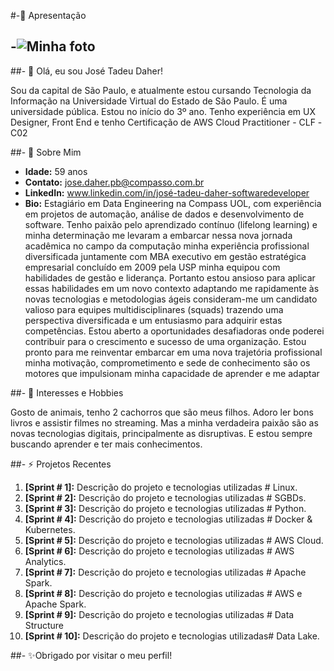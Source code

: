 #-🌱 Apresentação

## -![Minha foto](https://github.com/PB-JOSE-DAHER-COMPASS-UOL/SPRINTS_PB_AWS_CLOUD_DATA_ENGENIEERING/blob/main/foto.jpg?raw=true)


##- 👋 Olá, eu sou José Tadeu Daher!

Sou da capital de São Paulo, e atualmente estou cursando Tecnologia da Informação na Universidade Virtual do Estado de São Paulo. É uma universidade pública. Estou no início do 3º ano. Tenho experiência em UX Designer, Front End e tenho Certificação de AWS Cloud Practitioner - CLF -C02

##- 👀 Sobre Mim

- **Idade:** 59 anos
- **Contato:** jose.daher.pb@compasso.com.br
- **LinkedIn:** www.linkedin.com/in/josé-tadeu-daher-softwaredeveloper
- **Bio:** Estagiário em Data Engineering na Compass UOL, com experiência em projetos de automação, análise de dados e desenvolvimento de software.
Tenho paixão pelo aprendizado contínuo (lifelong learning) e minha determinação me levaram a embarcar nessa nova jornada acadêmica no campo da computação minha experiência profissional diversificada juntamente com MBA executivo em gestão estratégica empresarial concluído em 2009 pela USP minha equipou com habilidades de gestão e liderança. Portanto estou ansioso para aplicar essas habilidades em um novo contexto adaptando me rapidamente às novas tecnologias e metodologias ágeis consideram-me um candidato valioso para equipes multidisciplinares (squads) trazendo uma perspectiva diversificada e um entusiasmo para adquirir estas competências. Estou aberto a oportunidades desafiadoras onde poderei contribuir para o crescimento e sucesso de uma organização. Estou pronto para me reinventar embarcar em uma nova trajetória profissional minha motivação, comprometimento   e sede de conhecimento são os motores que impulsionam minha capacidade de aprender e me adaptar 


##- 💞️ Interesses e Hobbies

Gosto de animais, tenho 2 cachorros que são meus filhos. Adoro ler bons livros e assistir filmes no streaming. Mas a minha verdadeira paixão são as novas tecnologias digitais, principalmente as disruptivas. E estou sempre buscando aprender e ter mais conhecimentos.

##- ⚡ Projetos Recentes

1.  **[Sprint # 1]:** Descrição do projeto e tecnologias utilizadas # Linux.
2.  **[Sprint # 2]:** Descrição do projeto e tecnologias utilizadas # SGBDs.
3.  **[Sprint # 3]:** Descrição do projeto e tecnologias utilizadas # Python.
4.  **[Sprint # 4]:** Descrição do projeto e tecnologias utilizadas # Docker & Kubernetes.
5.  **[Sprint # 5]:** Descrição do projeto e tecnologias utilizadas # AWS Cloud.
6.  **[Sprint # 6]:** Descrição do projeto e tecnologias utilizadas # AWS Analytics.
7.  **[Sprint # 7]:** Descrição do projeto e tecnologias utilizadas # Apache Spark.
8.  **[Sprint # 8]:** Descrição do projeto e tecnologias utilizadas # AWS e Apache Spark.
9.  **[Sprint # 9]:** Descrição do projeto e tecnologias utilizadas # Data Structure
10. **[Sprint # 10]:** Descrição do projeto e tecnologias utilizadas# Data Lake.

##- ✨Obrigado por visitar o meu perfil!
